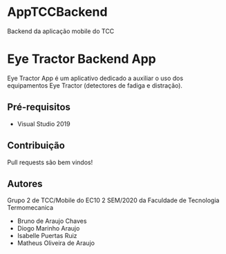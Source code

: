 # AppTCCBackend
Backend da aplicação mobile do TCC

# Eye Tractor Backend App
Eye Tractor App é um aplicativo dedicado a auxiliar o uso dos equipamentos Eye Tractor (detectores de fadiga e distração).

## Pré-requisitos
- Visual Studio 2019

## Contribuição
Pull requests são bem vindos!

## Autores
Grupo 2 de TCC/Mobile do EC10 2 SEM/2020 da Faculdade de Tecnologia Termomecanica
- Bruno de Araujo Chaves
- Diogo Marinho Araujo
- Isabelle Puertas Ruiz
- Matheus Oliveira de Araujo

